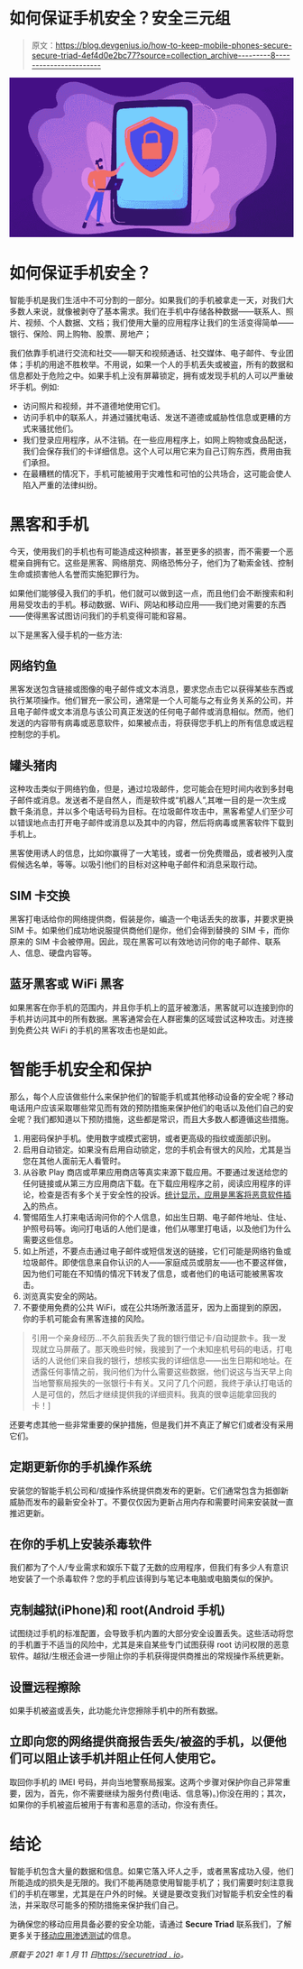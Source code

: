 # 如何保证手机安全？安全三元组

> 原文：<https://blog.devgenius.io/how-to-keep-mobile-phones-secure-secure-triad-4ef4d0e2bc77?source=collection_archive---------8----------------------->

![](img/7f64a91d17db4b2e073b19fcaf659603.png)

# 如何保证手机安全？

智能手机是我们生活中不可分割的一部分。如果我们的手机被拿走一天，对我们大多数人来说，就像被剥夺了基本需求。我们在手机中存储各种数据——联系人、照片、视频、个人数据、文档；我们使用大量的应用程序让我们的生活变得简单——银行、保险、网上购物、股票、房地产；

我们依靠手机进行交流和社交——聊天和视频通话、社交媒体、电子邮件、专业团体；手机的用途不胜枚举。不用说，如果一个人的手机丢失或被盗，所有的数据和信息都处于危险之中。如果手机上没有屏幕锁定，拥有或发现手机的人可以严重破坏手机。例如:

*   访问照片和视频，并不道德地使用它们。
*   访问手机中的联系人，并通过骚扰电话、发送不道德或威胁性信息或更糟的方式来骚扰他们。
*   我们登录应用程序，从不注销。在一些应用程序上，如网上购物或食品配送，我们会保存我们的卡详细信息。这个人可以用它来为自己订购东西，费用由我们承担。
*   在最糟糕的情况下，手机可能被用于灾难性和可怕的公共场合，这可能会使人陷入严重的法律纠纷。

# 黑客和手机

今天，使用我们的手机也有可能造成这种损害，甚至更多的损害，而不需要一个恶棍亲自拥有它。这些是黑客、网络朋克、网络恐怖分子，他们为了勒索金钱、控制生命或损害他人名誉而实施犯罪行为。

如果他们能够侵入我们的手机，他们就可以做到这一点，而且他们会不断搜索和利用易受攻击的手机。移动数据、WiFi、网站和移动应用——我们绝对需要的东西——使得黑客试图访问我们的手机变得可能和容易。

以下是黑客入侵手机的一些方法:

## 网络钓鱼

黑客发送包含链接或图像的电子邮件或文本消息，要求您点击它以获得某些东西或执行某项操作。他们冒充一家公司，通常是一个人可能与之有业务关系的公司，并且电子邮件或文本消息与该公司真正发送的任何电子邮件或消息相似。然而，他们发送的内容带有病毒或恶意软件，如果被点击，将获得您手机上的所有信息或远程控制您的手机。

## 罐头猪肉

这种攻击类似于网络钓鱼，但是，通过垃圾邮件，您可能会在短时间内收到多封电子邮件或消息。发送者不是自然人，而是软件或“机器人”,其唯一目的是一次生成数千条消息，并以多个电话号码为目标。在垃圾邮件攻击中，黑客希望人们至少可以错误地点击打开电子邮件或消息以及其中的内容，然后将病毒或黑客软件下载到手机上。

黑客使用诱人的信息，比如你赢得了一大笔钱，或者一份免费赠品，或者被列入度假候选名单，等等。以吸引他们的目标对这种电子邮件和消息采取行动。

## SIM 卡交换

黑客打电话给你的网络提供商，假装是你，编造一个电话丢失的故事，并要求更换 SIM 卡。如果他们成功地说服提供商他们是你，他们会得到替换的 SIM 卡，而你原来的 SIM 卡会被停用。因此，现在黑客可以有效地访问你的电子邮件、联系人、信息、硬盘内容等。

## 蓝牙黑客或 WiFi 黑客

如果黑客在你手机的范围内，并且你手机上的蓝牙被激活，黑客就可以连接到你的手机并访问其中的所有数据。黑客通常会在人群密集的区域尝试这种攻击。对连接到免费公共 WiFi 的手机的黑客攻击也是如此。

# 智能手机安全和保护

那么，每个人应该做些什么来保护他们的智能手机或其他移动设备的安全呢？移动电话用户应该采取哪些常见而有效的预防措施来保护他们的电话以及他们自己的安全呢？我们都知道以下预防措施，这些都是常识，而且大多数人都遵循这些措施。

1.  用密码保护手机。使用数字或模式密钥，或者更高级的指纹或面部识别。
2.  启用自动锁定。如果没有启用自动锁定，您的手机会有很大的风险，尤其是当您在其他人面前无人看管时。
3.  从谷歌 Play 商店或苹果应用商店等真实来源下载应用。不要通过发送给您的任何链接或从第三方应用商店下载。在下载应用程序之前，阅读应用程序的评论，检查是否有多个关于安全性的投诉。[统计显示，应用是黑客将恶意软件插入](https://dataprot.net/statistics/hacking-statistics/)的热点。
4.  警惕陌生人打来电话询问你的个人信息，如出生日期、电子邮件地址、住址、护照号码等。询问打电话的人他们是谁，他们从哪里打电话，以及他们为什么需要这些信息。
5.  如上所述，不要点击通过电子邮件或短信发送的链接，它们可能是网络钓鱼或垃圾邮件。即使信息来自你认识的人——家庭成员或朋友——也不要这样做，因为他们可能在不知情的情况下转发了信息，或者他们的电话可能被黑客攻击。
6.  浏览真实安全的网站。
7.  不要使用免费的公共 WiFi，或在公共场所激活蓝牙，因为上面提到的原因，你的手机可能会有黑客连接的风险。

> 引用一个亲身经历…不久前我丢失了我的银行借记卡/自动提款卡。我一发现就立马屏蔽了。那天晚些时候，我接到了一个未知座机号码的电话，打电话的人说他们来自我的银行，想核实我的详细信息——出生日期和地址。在透露任何事情之前，我问他们为什么需要这些数据，他们说这与当天早上向当地警察局报失的一张银行卡有关。又问了几个问题，我终于承认打电话的人是可信的，然后才继续提供我的详细资料。我真的很幸运能拿回我的卡！]

还要考虑其他一些非常重要的保护措施，但是我们并不真正了解它们或者没有采用它们。

## 定期更新你的手机操作系统

安装您的智能手机公司和/或操作系统提供商发布的更新。它们通常包含为抵御新威胁而发布的最新安全补丁。不要仅仅因为更新占用内存和需要时间来安装就一直推迟更新。

## 在你的手机上安装杀毒软件

我们都为了个人/专业需求和娱乐下载了无数的应用程序，但我们有多少人有意识地安装了一个杀毒软件？您的手机应该得到与笔记本电脑或电脑类似的保护。

## 克制越狱(iPhone)和 root(Android 手机)

试图绕过手机的标准配置，会导致手机内置的大部分安全设置丢失。这些活动将您的手机置于不适当的风险中，尤其是来自某些专门试图获得 root 访问权限的恶意软件。越狱/生根还会进一步阻止你的手机获得提供商推出的常规操作系统更新。

## 设置远程擦除

如果手机被盗或丢失，此功能允许您擦除手机中的所有数据。

## 立即向您的网络提供商报告丢失/被盗的手机，以便他们可以阻止该手机并阻止任何人使用它。

取回你手机的 IMEI 号码，并向当地警察局报案。这两个步骤对保护你自己非常重要，因为，首先，你不需要继续为服务付费(电话、信息等)。)你没在用的；其次，如果你的手机被盗后被用于有害和恶意的活动，你没有责任。

# 结论

智能手机包含大量的数据和信息。如果它落入坏人之手，或者黑客成功入侵，他们所能造成的损失是无限的。我们不能再随意使用智能手机了；我们需要时刻注意我们的手机在哪里，尤其是在户外的时候。关键是要改变我们对智能手机安全性的看法，并采取尽可能多的预防措施来保护我们自己。

为确保您的移动应用具备必要的安全功能，请通过 **Secure Triad** 联系我们，了解更多关于[移动应用渗透测试](https://securetriad.io/mobile-application-penetration-testing/)的信息。

*原载于 2021 年 1 月 11 日*[*https://securetriad . io*](https://securetriad.io/how-to-keep-mobile-phones-secure/)*。*